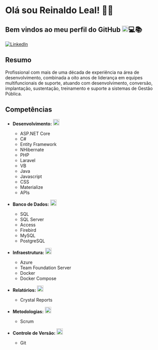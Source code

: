 # Olá sou Reinaldo Leal! 🚀🌟
## Bem vindos ao meu perfil do GitHub <img loading="lazy" src="https://cdn.jsdelivr.net/gh/devicons/devicon/icons/git/git-original.svg" width="20" height="20"/>💻📚

[![LinkedIn](https://img.shields.io/badge/LinkedIn-FFF?style=for-the-badge&logo=linkedin&logoColor=0E76A8)](https://linkedin.com/in/reinaldo-leal-20bb8a29)  

## Resumo
Profissional com mais de uma década de experiência na área de desenvolvimento, combinada a oito anos de liderança em equipes multifuncionais de suporte, atuando com desenvolvimento, conversão, implantação, sustentação, treinamento e suporte a sistemas de Gestão Pública.

## Competências
- **Desenvolvimento:** <img loading="lazy" src="https://cdn.jsdelivr.net/gh/devicons/devicon@latest/icons/csharp/csharp-original.svg" width="20" height="20"/>
  - ASP.NET Core
  - C#
  - Entity Framework
  - NHibernate
  - PHP
  - Laravel
  - VB
  - Java
  - Javascript
  - CSS
  - Materialize
  - APIs

- **Banco de Dados:** <img loading="lazy" src="https://cdn.jsdelivr.net/gh/devicons/devicon@latest/icons/azuresqldatabase/azuresqldatabase-original.svg" width="20" height="20"/>         
  - SQL
  - SQL Server
  - Access
  - Firebird
  - MySQL
  - PostgreSQL

- **Infraestrutura:** <img loading="lazy" src="https://cdn.jsdelivr.net/gh/devicons/devicon@latest/icons/docker/docker-original.svg" width="20" height="20"/>
  - Azure
  - Team Foundation Server
  - Docker
  - Docker Compose

- **Relatórios:** <img loading="lazy" src="https://cdn.jsdelivr.net/gh/devicons/devicon@latest/icons/crystal/crystal-original.svg" width="20" height="20"/>
  - Crystal Reports

- **Metodologias:** <img loading="lazy" src="https://cdn.jsdelivr.net/gh/devicons/devicon@latest/icons/trpc/trpc-original.svg" width="20" height="20"/>
  - Scrum

- **Controle de Versão:** <img loading="lazy" src="https://cdn.jsdelivr.net/gh/devicons/devicon/icons/git/git-original.svg" width="20" height="20"/>
  - Git
